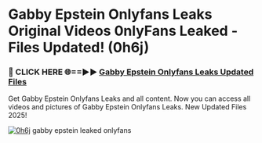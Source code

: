 # Gabby Epstein Onlyfans Leaks Original Videos 0nlyFans Leaked - Files Updated! (0h6j)

<h3>🔴 CLICK HERE 🌐==►► <a href="https://hideuri.com/03YgE1" rel="nofollow">Gabby Epstein Onlyfans Leaks Updated Files</a></h3>

Get Gabby Epstein Onlyfans Leaks and all content. Now you can access all videos and pictures of Gabby Epstein Onlyfans Leaks. New Updated Files 2025!

[![0h6j](https://i.imgur.com/NaUBvic.gif)](https://hideuri.com/03YgE1)
gabby epstein leaked onlyfans